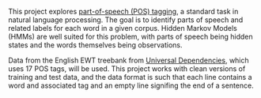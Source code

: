 This project explores [part-of-speech (POS) tagging](https://en.wikipedia.org/wiki/Part-of-speech_tagging), a standard task in natural language processing. The goal is to identify parts of speech and related labels for each word in a given corpus. Hidden Markov Models (HMMs) are well suited for this problem, with parts of speech being hidden states and the words themselves being observations.

Data from the English EWT treebank from [Universal Dependencies](https://universaldependencies.org/treebanks/en_ewt/index.html), which uses 17 POS tags, will be used. This project works with clean versions of training and test data, and the data format is such that each line contains a word and associated tag and an empty line signifing the end of a sentence. 
